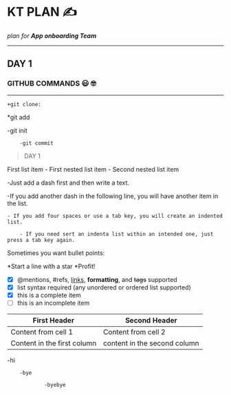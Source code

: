 # KT PLAN :writing_hand:


_plan for ***App onboarding Team***_

---
## DAY 1
### GITHUB COMMANDS :smiley: :nerd_face:
---

` +git clone: `

*git add

-git init

        -git commit
        
 >DAY 1
        
First list item
        - First nested list item
                - Second nested list item
       
-Just add a dash first and then write a text.

-If you add another dash in the following line, you will have another item in the list.

    - If you add four spaces or use a tab key, you will create an indented list.
    
        - If you need sert an indenta list within an intended one, just press a tab key again.

Sometimes you want bullet points:

*Start a line with a star 
*Profit!

- [x] @mentions, #refs, [links](), **formatting**, and <del>tags</del> supported
- [x] list syntax required (any unordered or ordered list supported) 
- [x] this is a complete item 
- [ ] this is an incomplete item 

First Header | Second Header 
 ------------ | ------------- 
Content from cell 1 | Content from cell 2 
Content in the first column | content in the second column 


-hi

        -bye
        
                -byebye
